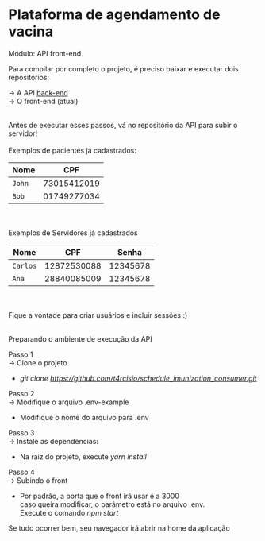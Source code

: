 # Plataforma de agendamento de vacina

Módulo: API front-end

Para compilar por completo o projeto, é preciso baixar e executar dois repositórios:

->	A API [back-end](https://github.com/t4rcisio/schedule_imunization_api) <br/>
->	O front-end (atual)

<br/>
Antes de executar esses passos, vá no repositório da API para subir o servidor!
<br/>
<br/>
Exemplos de pacientes já cadastrados:

 Nome           | CPF           |
| ------------- | ------------- |
| `John`        | 73015412019   |
| `Bob`         | 01749277034   |

<br/>
<br/> 
Exemplos de Servidores já cadastrados

 Nome           | CPF           | Senha       |
| ------------- | ------------- | --------    |
| `Carlos`      | 12872530088   | 12345678    |
| `Ana`         | 28840085009   | 12345678    |
<br/>

<br/>
Fique a vontade para criar usuários e incluir sessões :)
<br/>
<br/>


Preparando o ambiente de execução da API

Passo 1<br/>
-> Clone o projeto
- *git clone https://github.com/t4rcisio/schedule_imunization_consumer.git*

Passo 2<br/>
-> Modifique o arquivo .env-example
-  Modifique o nome do arquivo para .env 

Passo 3 <br/>
-> Instale as dependências:
- Na raiz do projeto, execute  *yarn install*

Passo 4 <br/>
-> Subindo o front
- Por padrão, a porta que o front irá usar é a 3000<br />
        caso queira modificar, o parâmetro está no arquivo .env.<br />
        Execute o comando *npm start*

Se tudo ocorrer bem, seu navegador irá abrir na home da aplicação<br />


